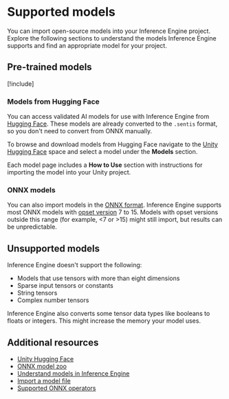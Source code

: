 # Supported models

You can import open-source models into your Inference Engine project. Explore the following sections to understand the models Inference Engine supports and find an appropriate model for your project.

## Pre-trained models

[!include[](snippets/model-registry.md)]

### Models from Hugging Face

You can access validated AI models for use with Inference Engine from [Hugging Face](https://huggingface.co/models). These models are already converted to the `.sentis` format, so you don't need to convert from ONNX manually.

To browse and download models from Hugging Face navigate to the [Unity Hugging Face](https://huggingface.co/unity) space and select a model under the **Models** section.

Each model page includes a **How to Use** section with instructions for importing the model into your Unity project.

### ONNX models

You can also import models in the [ONNX format](https://github.com/onnx/models). Inference Engine supports most ONNX models with [opset version](https://github.com/onnx/onnx/blob/main/docs/Versioning.md#released-versions) 7 to 15. Models with opset versions outside this range (for example, <7 or >15) might still import, but results can be unpredictable.

## Unsupported models

Inference Engine doesn't support the following:

- Models that use tensors with more than eight dimensions
- Sparse input tensors or constants
- String tensors
- Complex number tensors

Inference Engine also converts some tensor data types like booleans to floats or integers. This might increase the memory your model uses.

## Additional resources

- [Unity Hugging Face](https://huggingface.co/unity)
- [ONNX model zoo](https://github.com/onnx/models)
- [Understand models in Inference Engine](models-concept.md)
- [Import a model file](import-a-model-file.md)
- [Supported ONNX operators](supported-operators.md)
